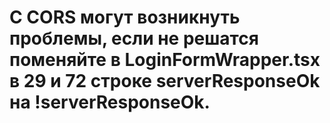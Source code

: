 # С CORS могут возникнуть проблемы, если не решатся поменяйте в LoginFormWrapper.tsx в 29 и 72 строке serverResponseOk на !serverResponseOk.

